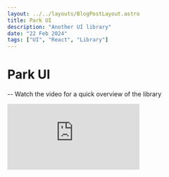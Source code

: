 ```yaml
---
layout: ../../layouts/BlogPostLayout.astro
title: Park UI
description: "Another UI library"
date: "22 Feb 2024"
tags: ["UI", "React", "Library"]
---
```


# Park UI

-- Watch the video for a quick overview of the library

<iframe
  class="w-full h-96"
  src="https://www.youtube.com/embed/p6ofr24B0ZE"
  frameborder="0"
  allow="accelerometer; autoplay; clipboard-write; encrypted-media; gyroscope; picture-in-picture"
  allowfullscreen
></iframe>
